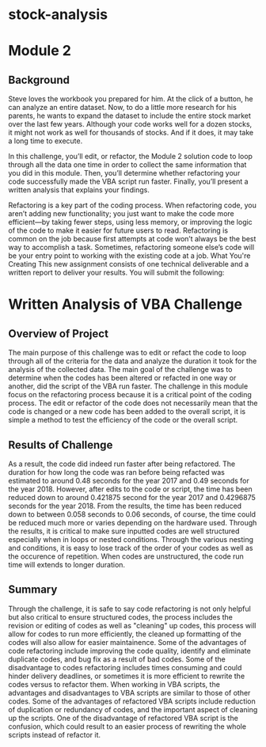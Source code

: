 # stock-analysis
# Module 2

## Background
Steve loves the workbook you prepared for him. At the click of a button, he can analyze an entire dataset. Now, to do a little more research for his parents, he wants to expand the dataset to include the entire stock market over the last few years. Although your code works well for a dozen stocks, it might not work as well for thousands of stocks. And if it does, it may take a long time to execute.

In this challenge, you’ll edit, or refactor, the Module 2 solution code to loop through all the data one time in order to collect the same information that you did in this module. Then, you’ll determine whether refactoring your code successfully made the VBA script run faster. Finally, you’ll present a written analysis that explains your findings.

Refactoring is a key part of the coding process. When refactoring code, you aren’t adding new functionality; you just want to make the code more efficient—by taking fewer steps, using less memory, or improving the logic of the code to make it easier for future users to read. Refactoring is common on the job because first attempts at code won’t always be the best way to accomplish a task. Sometimes, refactoring someone else’s code will be your entry point to working with the existing code at a job.
What You're Creating
This new assignment consists of one technical deliverable and a written report to deliver your results. You will submit the following:


# Written Analysis of VBA Challenge

## Overview of Project

  The main purpose of this challenge was to edit or refact the code to loop through all of the criteria for the data and analyze the duration it took for the analysis of the collected data. The main goal of the challenge was to determine when the codes has been altered or refacted in one way or another, did the script of the VBA run faster. The challenge in this module focus on the refactoring process because it is a critical point of the coding process. The edit or refactor of the code does not necessarily mean that the code is changed or a new code has been added to the overall script, it is simple a method to test the efficiency of the code or the overall script.

## Results of Challenge

  As a result, the code did indeed run faster after being refactored. The duration for how long the code was ran before being refacted was estimated to around 0.48 seconds for the year 2017 and 0.49 seconds for the year 2018. However, after edits to the code or script, the time has been reduced down to around 0.421875 second for the year 2017 and 0.4296875 seconds for the year 2018. From the results, the time has been reduced down to between 0.058 seconds to 0.06 seconds, of course, the time could be reduced much more or varies depending on the hardware used. Through the results, it is critical to make sure inputted codes are well structured especially when in loops or nested conditions. Through the various nesting and conditions, it is easy to lose track of the order of your codes as well as the occurence of repetition. When codes are unstructured, the code run time will extends to longer duration.

## Summary

  Through the challenge, it is safe to say code refactoring is not only helpful but also critical to ensure structured codes, the process includes the revision or editing of codes as well as "cleaning" up codes, this process will allow for codes to run more efficiently, the cleaned up formatting of the codes will also allow for easier maintainence. Some of the advantages of code refactoring include improving the code quality, identify and eliminate duplicate codes, and bug fix as a result of bad codes. Some of the disadvantage to codes refactoring includes times consuming and could hinder delivery deadlines, or sometimes it is more efficient to rewrite the codes versus to refactor them. When working in VBA scripts, the advantages and disadvantages to VBA scripts are similar to those of other codes. Some of the advantages of refactored VBA scripts include reduction of duplication or redundancy of codes, and the important aspect of cleaning up the scripts. One of the disadvantage of refactored VBA script is the confusion, which could result to an easier process of rewriting the whole scripts instead of refactor it. 
